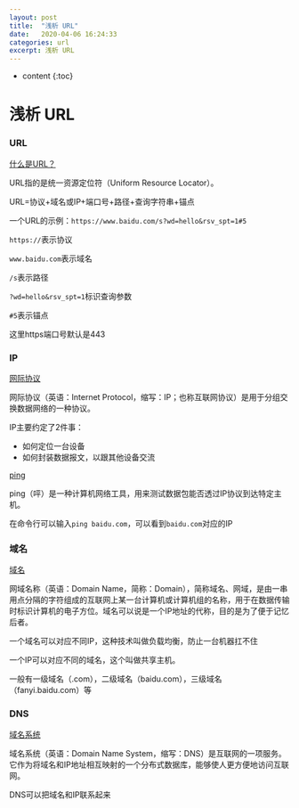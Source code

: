 ```yaml
---
layout: post
title:  "浅析 URL"
date:   2020-04-06 16:24:33
categories: url
excerpt: 浅析 URL
---
```


* content
{:toc}

# 浅析 URL

### URL

[什么是URL？](https://developer.mozilla.org/zh-CN/docs/Learn/Common_questions/What_is_a_URL)

URL指的是统一资源定位符（Uniform Resource Locator）。

URL=协议+域名或IP+端口号+路径+查询字符串+锚点

一个URL的示例：`https://www.baidu.com/s?wd=hello&rsv_spt=1#5`

`https://`表示协议

`www.baidu.com`表示域名

`/s`表示路径

`?wd=hello&rsv_spt=1`标识查询参数

`#5`表示锚点

这里https端口号默认是443

### IP

[网际协议](https://zh.wikipedia.org/wiki/%E7%BD%91%E9%99%85%E5%8D%8F%E8%AE%AE)

网际协议（英语：Internet Protocol，缩写：IP；也称互联网协议）是用于分组交换数据网络的一种协议。

IP主要约定了2件事：
* 如何定位一台设备
* 如何封装数据报文，以跟其他设备交流

[ping](https://zh.wikipedia.org/wiki/Ping)

ping（呯）是一种计算机网络工具，用来测试数据包能否透过IP协议到达特定主机。

在命令行可以输入`ping baidu.com`，可以看到`baidu.com`对应的IP

### 域名

[域名](https://zh.wikipedia.org/wiki/%E5%9F%9F%E5%90%8D)

网域名称（英语：Domain Name，简称：Domain），简称域名、网域，是由一串用点分隔的字符组成的互联网上某一台计算机或计算机组的名称，用于在数据传输时标识计算机的电子方位。域名可以说是一个IP地址的代称，目的是为了便于记忆后者。

一个域名可以对应不同IP，这种技术叫做负载均衡，防止一台机器扛不住

一个IP可以对应不同的域名，这个叫做共享主机。

一般有一级域名（.com），二级域名（baidu.com），三级域名（fanyi.baidu.com）等

### DNS

[域名系统](https://zh.wikipedia.org/wiki/%E5%9F%9F%E5%90%8D%E7%B3%BB%E7%BB%9F)

域名系统（英语：Domain Name System，缩写：DNS）是互联网的一项服务。它作为将域名和IP地址相互映射的一个分布式数据库，能够使人更方便地访问互联网。

DNS可以把域名和IP联系起来